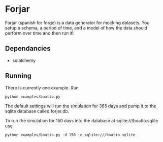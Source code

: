 Forjar
=========

Forjar (spanish for forge) is a data generator for mocking datasets. You setup a schema, a period of time, and a model of how the data should perform over time and then run it!

## Dependancies

 - sqlalchemy

## Running

There is currently one example.  Run

    python examples/boatio.py

The default settings will run the simulation for 365 days and pump it to the sqlite database called forjer.db.

To run the simulation for 150 days into the database at sqlite:///boatio.sqlite use

    python examples/boatio.py -d 150 -e sqlite:///boatio.sqlite



